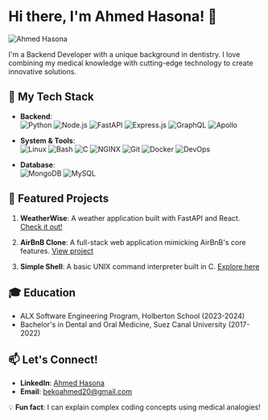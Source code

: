 # Hi there, I'm Ahmed Hasona! 👋

![Ahmed Hasona](https://drive.google.com/uc?export=view&id=1Gc_vFrtEzNc9tpKkNK0CeOTeZN7ZvLrX)

I'm a Backend Developer with a unique background in dentistry. I love combining my medical knowledge with cutting-edge technology to create innovative solutions.

## 🚀 My Tech Stack

- **Backend**:  
  ![Python](https://img.shields.io/badge/-Python-3776AB?style=flat-square&logo=Python&logoColor=white) ![Node.js](https://img.shields.io/badge/-Node.js-339933?style=flat-square&logo=Node.js&logoColor=white) ![FastAPI](https://img.shields.io/badge/-FastAPI-009688?style=flat-square&logo=FastAPI&logoColor=white) ![Express.js](https://img.shields.io/badge/-Express.js-000000?style=flat-square&logo=Express&logoColor=white) ![GraphQL](https://img.shields.io/badge/-GraphQL-E10098?style=flat-square&logo=GraphQL&logoColor=white) ![Apollo](https://img.shields.io/badge/-Apollo-311C87?style=flat-square&logo=Apollo-GraphQL&logoColor=white)

- **System & Tools**:  
  ![Linux](https://img.shields.io/badge/-Linux-FCC624?style=flat-square&logo=Linux&logoColor=black) ![Bash](https://img.shields.io/badge/-Bash-4EAA25?style=flat-square&logo=GNU-Bash&logoColor=white) ![C](https://img.shields.io/badge/-C-A8B9CC?style=flat-square&logo=C&logoColor=white) ![NGINX](https://img.shields.io/badge/-NGINX-009639?style=flat-square&logo=NGINX&logoColor=white) ![Git](https://img.shields.io/badge/-Git-F05032?style=flat-square&logo=Git&logoColor=white) ![Docker](https://img.shields.io/badge/-Docker-2496ED?style=flat-square&logo=Docker&logoColor=white) ![DevOps](https://img.shields.io/badge/-DevOps-5E97D0?style=flat-square&logo=DevOps&logoColor=white)

- **Database**:  
  ![MongoDB](https://img.shields.io/badge/-MongoDB-47A248?style=flat-square&logo=MongoDB&logoColor=white) ![MySQL](https://img.shields.io/badge/-MySQL-4479A1?style=flat-square&logo=MySQL&logoColor=white)

## 🌟 Featured Projects

1. **WeatherWise**: A weather application built with FastAPI and React. [Check it out!](https://github.com/ahmed2103/weatherwise)

2. **AirBnB Clone**: A full-stack web application mimicking AirBnB's core features. [View project](https://github.com/ahmed2103/AirBnB_clone_v4)

3. **Simple Shell**: A basic UNIX command interpreter built in C. [Explore here](https://github.com/ahmed2103/simple_shell)

## 🎓 Education

- ALX Software Engineering Program, Holberton School (2023-2024)
- Bachelor's in Dental and Oral Medicine, Suez Canal University (2017-2022)

## 📫 Let's Connect!

- **LinkedIn**: [Ahmed Hasona](https://www.linkedin.com/in/ahmed-hasona-6788b2146)
- **Email**: [bekoahmed20@gmail.com](mailto:bekoahmed20@gmail.com)

💡 **Fun fact**: I can explain complex coding concepts using medical analogies!
